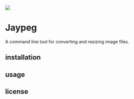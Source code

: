 ![](logo.png)

# Jaypeg

A command line tool for converting and resizing image files.


## installation 

## usage 

## license 

